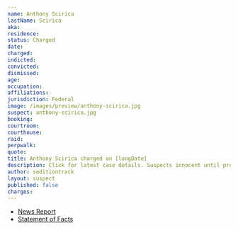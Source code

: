 ```yaml
---
name: Anthony Scirica
lastName: Scirica
aka:
residence: 
status: Charged
date:
charged:
indicted:
convicted:
dismissed:
age:
occupation:
affiliations:
jurisdiction: Federal
image: /images/preview/anthony-scirica.jpg
suspect: anthony-scirica.jpg
booking:
courtroom:
courthouse:
raid:
perpwalk:
quote:
title: Anthony Scirica charged on [longDate]
description: Click for latest case details. Suspects innocent until proven guilty.
author: seditiontrack
layout: suspect
published: false
charges:
---
```

- [News Report]()
- [Statement of Facts](https://extremism.gwu.edu/sites/g/files/zaxdzs2191/f/Anthony%20Scirica%20Statement%20of%20Facts.pdf)
